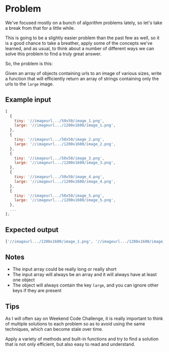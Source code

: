 # Problem

We've focused mostly on a bunch of algorithm problems lately, so let's take a break from that for a little while.

This is going to be a slightly easier problem than the past few as well, so it is a good chance to take a breather, apply some of the concepts we've learned, and as usual, to think about a number of different ways we can solve this problem to find a truly great answer.

So, the problem is this:

Given an array of objects containing urls to an image of various sizes, write a function that will efficiently return an array of strings containing only the urls to the `large` image.

## Example input

```js
[
  {
    tiny: '//imageurl.../50x50/image_1.png',
    large: '//imageurl.../1200x1600/image_1.png',
  },
  {
    tiny: '//imageurl.../50x50/image_2.png',
    large: '//imageurl.../1200x1600/image_2.png',
  },
  {
    tiny: '//imageurl.../50x50/image_3.png',
    large: '//imageurl.../1200x1600/image_3.png',
  },
  {
    tiny: '//imageurl.../50x50/image_4.png',
    large: '//imageurl.../1200x1600/image_4.png',
  },
  {
    tiny: '//imageurl.../50x50/image_5.png',
    large: '//imageurl.../1200x1600/image_5.png',
  },
  ...
];
```

## Expected output

```js
['//imageurl.../1200x1600/image_1.png', '//imageurl.../1200x1600/image_2.png', ...];
```

## Notes

- The input array could be really long or really short
- The input array will always be an array and it will always have at least one object
- The object will always contain the key `large`, and you can ignore other keys if they are present

## Tips

As I will often say on Weekend Code Challenge, it is really important to think of multiple solutions to each problem so as to avoid using the same techniques, which can become stale over time.

Apply a variety of methods and built-in functions and try to find a solution that is not only efficient, but also easy to read and understand.
